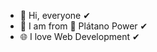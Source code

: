 - 👋 Hi, everyone ✔
- 🌱 I am from 💯 Plátano Power ✔
- 🌐 I love Web Development ✔
<!---
MelvinErnestoSG/MelvinErnestoSG is a ✨ special ✨ repository because its `README.md` (this file) appears on your GitHub profile.
You can click the Preview link to take a look at your changes.

- 👀 I am interested at the following languages: Android, Java, Kotlin, Python 3, Javascript, Typescript, C#, Go, Dart, Svelte.

- 🌱 I am currently learning to use at the future: Database, Bootstrap5, HTML5, CC3, Material Design, WebApi, Nodejs.

- 💞️ I seek to collaborate with a creative company that can provide solutions to problems.

- 📫 How to reach me.

- https://www.freecodecamp.org/

- https://www.freecodecamp.org/certification/fccb954363d-2f34-4d3b-8934-86a40a9ffef2/responsive-web-design

- https://www.freecodecamp.org/certification/fccb954363d-2f34-4d3b-8934-86a40a9ffef2/javascript-algorithms-and-data-structures

- https://www.freecodecamp.org/certification/fccb954363d-2f34-4d3b-8934-86a40a9ffef2/front-end-development-libraries

- https://www.freecodecamp.org/certification/fccb954363d-2f34-4d3b-8934-86a40a9ffef2/data-visualization

- https://www.freecodecamp.org/certification/fccb954363d-2f34-4d3b-8934-86a40a9ffef2/scientific-computing-with-python-v7

- https://www.freecodecamp.org/certification/fccb954363d-2f34-4d3b-8934-86a40a9ffef2/data-analysis-with-python-v7

- https://www.freecodecamp.org/certification/fccb954363d-2f34-4d3b-8934-86a40a9ffef2/machine-learning-with-python-v7
--->

